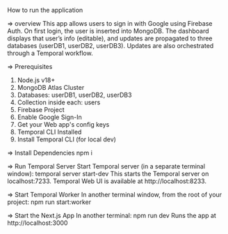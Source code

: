 How to run the application 

=> overview
This app allows users to sign in with Google using Firebase Auth. On first login, the user is inserted into MongoDB. The dashboard displays that user’s info (editable), and updates are propagated to three databases (userDB1, userDB2, userDB3). Updates are also orchestrated through a Temporal workflow.

=> Prerequisites
1. Node.js v18+
2. MongoDB Atlas Cluster
3. Databases: userDB1, userDB2, userDB3
4. Collection inside each: users
5. Firebase Project
6. Enable Google Sign-In
7. Get your Web app's config keys
8. Temporal CLI Installed
9. Install Temporal CLI (for local dev)

=> Install Dependencies
npm i

=> Run Temporal Server
Start Temporal server (in a separate terminal window): temporal server start-dev
This starts the Temporal server on localhost:7233. Temporal Web UI is available at http://localhost:8233.

=> Start Temporal Worker
In another terminal window, from the root of your project: npm run start:worker

=> Start the Next.js App
In another terminal: npm run dev
Runs the app at http://localhost:3000